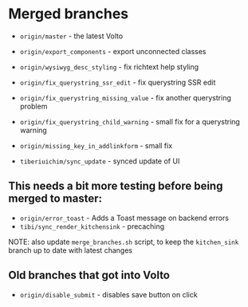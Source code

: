 # Merged branches

- ``origin/master`` - the latest Volto
- ``origin/export_components`` - export unconnected classes
- ``origin/wysiwyg_desc_styling`` - fix richtext help styling
- ``origin/fix_querystring_ssr_edit`` - fix querystring SSR edit
- ``origin/fix_querystring_missing_value`` - fix another querystring problem
- ``origin/fix_querystring_child_warning`` - small fix for a querystring warning
- ``origin/missing_key_in_addlinkform`` - small fix

- ``tiberiuichim/sync_update`` - synced update of UI

## This needs a bit more testing before being merged to master:

- ``origin/error_toast`` - Adds a Toast message on backend errors
- ``tibi/sync_render_kitchensink`` - precaching

NOTE: also update ``merge_branches.sh`` script, to keep the ``kitchen_sink``
branch up to date with latest changes

## Old branches that got into Volto

- ``origin/disable_submit`` - disables save button on click

